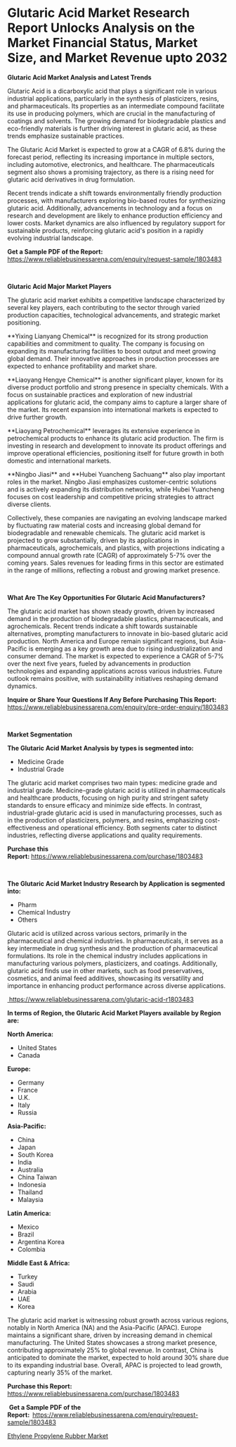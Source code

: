 <p><h1>Glutaric Acid Market Research Report Unlocks Analysis on the Market Financial Status, Market Size, and Market Revenue upto 2032</h1></p><p><strong>Glutaric Acid Market Analysis and Latest Trends</strong></p>
<p><p>Glutaric Acid is a dicarboxylic acid that plays a significant role in various industrial applications, particularly in the synthesis of plasticizers, resins, and pharmaceuticals. Its properties as an intermediate compound facilitate its use in producing polymers, which are crucial in the manufacturing of coatings and solvents. The growing demand for biodegradable plastics and eco-friendly materials is further driving interest in glutaric acid, as these trends emphasize sustainable practices.</p><p>The Glutaric Acid Market is expected to grow at a CAGR of 6.8% during the forecast period, reflecting its increasing importance in multiple sectors, including automotive, electronics, and healthcare. The pharmaceuticals segment also shows a promising trajectory, as there is a rising need for glutaric acid derivatives in drug formulation. </p><p>Recent trends indicate a shift towards environmentally friendly production processes, with manufacturers exploring bio-based routes for synthesizing glutaric acid. Additionally, advancements in technology and a focus on research and development are likely to enhance production efficiency and lower costs. Market dynamics are also influenced by regulatory support for sustainable products, reinforcing glutaric acid's position in a rapidly evolving industrial landscape.</p></p>
<p><strong>Get a Sample PDF of the Report:&nbsp;</strong> <a href="https://www.reliablebusinessarena.com/enquiry/request-sample/1803483?utm_campaign=3443&utm_medium=2&utm_source=Github&utm_content=ia&utm_term=01042025&utm_id=glutaric-acid">https://www.reliablebusinessarena.com/enquiry/request-sample/1803483</a></p>
<p>&nbsp;</p>
<p><strong>Glutaric Acid Major Market Players</strong></p>
<p><p>The glutaric acid market exhibits a competitive landscape characterized by several key players, each contributing to the sector through varied production capacities, technological advancements, and strategic market positioning.</p><p>**Yixing Lianyang Chemical** is recognized for its strong production capabilities and commitment to quality. The company is focusing on expanding its manufacturing facilities to boost output and meet growing global demand. Their innovative approaches in production processes are expected to enhance profitability and market share.</p><p>**Liaoyang Hengye Chemical** is another significant player, known for its diverse product portfolio and strong presence in specialty chemicals. With a focus on sustainable practices and exploration of new industrial applications for glutaric acid, the company aims to capture a larger share of the market. Its recent expansion into international markets is expected to drive further growth.</p><p>**Liaoyang Petrochemical** leverages its extensive experience in petrochemical products to enhance its glutaric acid production. The firm is investing in research and development to innovate its product offerings and improve operational efficiencies, positioning itself for future growth in both domestic and international markets.</p><p>**Ningbo Jiasi** and **Hubei Yuancheng Sachuang** also play important roles in the market. Ningbo Jiasi emphasizes customer-centric solutions and is actively expanding its distribution networks, while Hubei Yuancheng focuses on cost leadership and competitive pricing strategies to attract diverse clients.</p><p>Collectively, these companies are navigating an evolving landscape marked by fluctuating raw material costs and increasing global demand for biodegradable and renewable chemicals. The glutaric acid market is projected to grow substantially, driven by its applications in pharmaceuticals, agrochemicals, and plastics, with projections indicating a compound annual growth rate (CAGR) of approximately 5-7% over the coming years. Sales revenues for leading firms in this sector are estimated in the range of millions, reflecting a robust and growing market presence.</p></p>
<p>&nbsp;</p>
<p><strong>What Are The Key Opportunities For Glutaric Acid Manufacturers?</strong></p>
<p><p>The glutaric acid market has shown steady growth, driven by increased demand in the production of biodegradable plastics, pharmaceuticals, and agrochemicals. Recent trends indicate a shift towards sustainable alternatives, prompting manufacturers to innovate in bio-based glutaric acid production. North America and Europe remain significant regions, but Asia-Pacific is emerging as a key growth area due to rising industrialization and consumer demand. The market is expected to experience a CAGR of 5-7% over the next five years, fueled by advancements in production technologies and expanding applications across various industries. Future outlook remains positive, with sustainability initiatives reshaping demand dynamics.</p></p>
<p><strong>Inquire or Share Your Questions If Any Before Purchasing This Report:</strong> <a href="https://www.reliablebusinessarena.com/enquiry/pre-order-enquiry/1803483?utm_campaign=3443&utm_medium=2&utm_source=Github&utm_content=ia&utm_term=01042025&utm_id=glutaric-acid">https://www.reliablebusinessarena.com/enquiry/pre-order-enquiry/1803483</a></p>
<p>&nbsp;</p>
<p><strong>Market Segmentation</strong></p>
<p><strong>The Glutaric Acid Market Analysis by types is segmented into:</strong></p>
<p><ul><li>Medicine Grade</li><li>Industrial Grade</li></ul></p>
<p><p>The glutaric acid market comprises two main types: medicine grade and industrial grade. Medicine-grade glutaric acid is utilized in pharmaceuticals and healthcare products, focusing on high purity and stringent safety standards to ensure efficacy and minimize side effects. In contrast, industrial-grade glutaric acid is used in manufacturing processes, such as in the production of plasticizers, polymers, and resins, emphasizing cost-effectiveness and operational efficiency. Both segments cater to distinct industries, reflecting diverse applications and quality requirements.</p></p>
<p><strong>Purchase this Report:&nbsp;</strong><a href="https://www.reliablebusinessarena.com/purchase/1803483?utm_campaign=3443&utm_medium=2&utm_source=Github&utm_content=ia&utm_term=01042025&utm_id=glutaric-acid">https://www.reliablebusinessarena.com/purchase/1803483</a></p>
<p>&nbsp;</p>
<p><strong>The Glutaric Acid Market Industry Research by Application is segmented into:</strong></p>
<p><ul><li>Pharm</li><li>Chemical Industry</li><li>Others</li></ul></p>
<p><p>Glutaric acid is utilized across various sectors, primarily in the pharmaceutical and chemical industries. In pharmaceuticals, it serves as a key intermediate in drug synthesis and the production of pharmaceutical formulations. Its role in the chemical industry includes applications in manufacturing various polymers, plasticizers, and coatings. Additionally, glutaric acid finds use in other markets, such as food preservatives, cosmetics, and animal feed additives, showcasing its versatility and importance in enhancing product performance across diverse applications.</p></p>
<p><a href="https://www.reliablebusinessarena.com/glutaric-acid-r1803483?utm_campaign=3443&utm_medium=2&utm_source=Github&utm_content=ia&utm_term=01042025&utm_id=glutaric-acid">&nbsp;https://www.reliablebusinessarena.com/glutaric-acid-r1803483</a></p>
<p><strong>In terms of Region, the Glutaric Acid Market Players available by Region are:</strong></p>
<p>
    <p> <strong> North America: </strong>
        <ul>
            <li>United States</li>
            <li>Canada</li>
        </ul>
        </p> 
    <p> <strong> Europe: </strong>
        <ul>
            <li>Germany</li>
            <li>France</li>
            <li>U.K.</li>
            <li>Italy</li>
            <li>Russia</li>
        </ul>
        </p> 
    <p> <strong> Asia-Pacific: </strong>
        <ul>
            <li>China</li>
            <li>Japan</li>
            <li>South Korea</li>
            <li>India</li>
            <li>Australia</li>
            <li>China Taiwan</li>
            <li>Indonesia</li>
            <li>Thailand</li>
            <li>Malaysia</li>
        </ul>
        </p> 
    <p> <strong> Latin America: </strong>
        <ul>
            <li>Mexico</li>
            <li>Brazil</li>
            <li>Argentina Korea</li>
            <li>Colombia</li>
        </ul>
        </p> 
    <p> <strong> Middle East & Africa: </strong>
        <ul>
            <li>Turkey</li>
            <li>Saudi</li>
            <li>Arabia</li>
            <li>UAE</li>
            <li>Korea</li>
        </ul>
    </p>
    </p>
<p><p>The glutaric acid market is witnessing robust growth across various regions, notably in North America (NA) and the Asia-Pacific (APAC). Europe maintains a significant share, driven by increasing demand in chemical manufacturing. The United States showcases a strong market presence, contributing approximately 25% to global revenue. In contrast, China is anticipated to dominate the market, expected to hold around 30% share due to its expanding industrial base. Overall, APAC is projected to lead growth, capturing nearly 35% of the market.</p></p>
<p><strong>Purchase this Report: </strong><a href="https://www.reliablebusinessarena.com/purchase/1803483?utm_campaign=3443&utm_medium=2&utm_source=Github&utm_content=ia&utm_term=01042025&utm_id=glutaric-acid">https://www.reliablebusinessarena.com/purchase/1803483</a></p>
<p>&nbsp;<strong>Get a Sample PDF of the Report:&nbsp;&nbsp;</strong><a href="https://www.reliablebusinessarena.com/enquiry/request-sample/1803483?utm_campaign=3443&utm_medium=2&utm_source=Github&utm_content=ia&utm_term=01042025&utm_id=glutaric-acid">https://www.reliablebusinessarena.com/enquiry/request-sample/1803483</a></p>
<p><strong></strong></p>
<p><p><a href="https://github.com/debowflaggqw/Market-Research-Report-List-1/blob/main/ethylene-propylene-rubber-market.md?utm_campaign=3443&utm_medium=2&utm_source=Github&utm_content=ia&utm_term=01042025&utm_id=glutaric-acid">Ethylene Propylene Rubber Market</a></p></p>